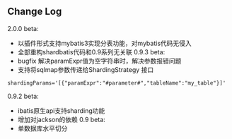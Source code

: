 ## Change Log ##
2.0.0 beta:
  * 以插件形式支持mybatis3实现分表功能，对mybatis代码无侵入
  * 全部重构shardbatis代码和0.9系列无关联
0.9.3 beta:
  * bugfix 解决paramExpr值为空字符串时，解决参数报错问题
  * 支持将sqlmap参数传递给ShardingStrategy 接口
```
shardingParams='[{"paramExpr":"#parameter#","tableName":"my_table"}]'
```
0.9.2 beta:
  * ibatis原生api支持sharding功能
  * 增加对jackson的依赖
0.9 beta:
  * 单数据库水平切分